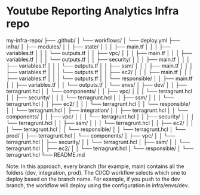 # Youtube Reporting Analytics Infra repo

my-infra-repo/
├── .github/
│   └── workflows/
│       └── deploy.yml
├── infra/
│   ├── modules/
│   │   ├── state/
│   │   │   ├── main.tf
│   │   │   ├── variables.tf
│   │   │   └── outputs.tf
│   │   ├── vpc/
│   │   │   ├── main.tf
│   │   │   ├── variables.tf
│   │   │   └── outputs.tf
│   │   ├── security/
│   │   │   ├── main.tf
│   │   │   ├── variables.tf
│   │   │   └── outputs.tf
│   │   ├── ssm/
│   │   │   ├── main.tf
│   │   │   ├── variables.tf
│   │   │   └── outputs.tf
│   │   ├── ec2/
│   │   │   ├── main.tf
│   │   │   ├── variables.tf
│   │   │   └── outputs.tf
│   │   └── responsible/
│   │       ├── main.tf
│   │       ├── variables.tf
│   │       └── outputs.tf
│   └── envs/
│       ├── dev/
│       │   ├── terragrunt.hcl
│       │   └── components/
│       │       ├── vpc/
│       │       │   └── terragrunt.hcl
│       │       ├── security/
│       │       │   └── terragrunt.hcl
│       │       ├── ssm/
│       │       │   └── terragrunt.hcl
│       │       ├── ec2/
│       │       │   └── terragrunt.hcl
│       │       └── responsible/
│       │           └── terragrunt.hcl
│       ├── integration/
│       │   ├── terragrunt.hcl
│       │   └── components/
│       │       ├── vpc/
│       │       │   └── terragrunt.hcl
│       │       ├── security/
│       │       │   └── terragrunt.hcl
│       │       ├── ssm/
│       │       │   └── terragrunt.hcl
│       │       ├── ec2/
│       │       │   └── terragrunt.hcl
│       │       └── responsible/
│       │           └── terragrunt.hcl
│       └── prod/
│           ├── terragrunt.hcl
│           └── components/
│               ├── vpc/
│               │   └── terragrunt.hcl
│               ├── security/
│               │   └── terragrunt.hcl
│               ├── ssm/
│               │   └── terragrunt.hcl
│               ├── ec2/
│               │   └── terragrunt.hcl
│               └── responsible/
│                   └── terragrunt.hcl
└── README.md

Note: In this approach, every branch (for example, main) contains all the folders (dev, integration, prod). The CI/CD workflow selects which one to deploy based on the branch name. For example, if you push to the dev branch, the workflow will deploy using the configuration in infra/envs/dev.